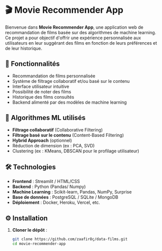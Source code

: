# 🎬 Movie Recommender App

Bienvenue dans **Movie Recommender App**, une application web de recommandation de films basée sur des algorithmes de machine learning. Ce projet a pour objectif d'offrir une expérience personnalisée aux utilisateurs en leur suggérant des films en fonction de leurs préférences et de leur historique.

## 🚀 Fonctionnalités

- Recommandation de films personnalisée
- Système de filtrage collaboratif et/ou basé sur le contenu
- Interface utilisateur intuitive
- Possibilité de noter des films
- Historique des films consultés
- Backend alimenté par des modèles de machine learning

## 🧠 Algorithmes ML utilisés

- **Filtrage collaboratif** (Collaborative Filtering)
- **Filtrage basé sur le contenu** (Content-Based Filtering)
- **Hybrid Approach** (optionnel)
- Réduction de dimension (ex : PCA, SVD)
- Clustering (ex : KMeans, DBSCAN pour le profilage utilisateur)

## 🛠️ Technologies

- **Frontend** : Streamlit / HTML/CSS
- **Backend** : Python (Pandas/ Numpy)
- **Machine Learning** : Scikit-learn, Pandas, NumPy, Surprise
- **Base de données** : PostgreSQL / SQLite / MongoDB
- **Déploiement** : Docker, Heroku, Vercel, etc.

## ⚙️ Installation

1. **Cloner le dépôt** :

   ```bash
   git clone https://github.com/zaafir8ç/data-films.git
   cd movie-recommender-app
